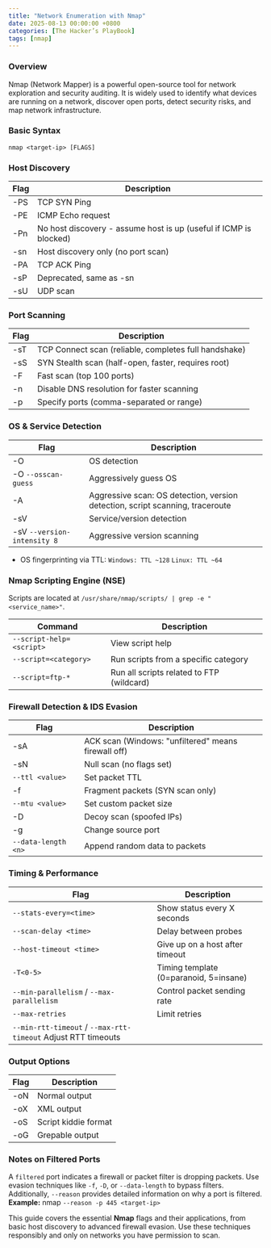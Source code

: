 ```yaml
---
title: "Network Enumeration with Nmap"
date: 2025-08-13 00:00:00 +0800
categories: [The Hacker’s PlayBook]
tags: [nmap]
---
```


### Overview

Nmap (Network Mapper) is a powerful open-source tool for network exploration and security auditing. It is widely used to identify what devices are running on a network, discover open ports, detect security risks, and map network infrastructure.

### Basic Syntax
```shell
nmap <target-ip> [FLAGS]
```

### Host Discovery

| Flag | Description  |
| ---- | -----------  |
| -PS	|TCP SYN Ping |
|-PE	|ICMP Echo request|
|-Pn	|No host discovery - assume host is up (useful if ICMP is blocked)|
|-sn	|Host discovery only (no port scan)|
|-PA	|TCP ACK Ping|
|-sP	|Deprecated, same as -sn|
|-sU	|UDP scan|

### Port Scanning

| Flag | Description  |
| ---- | -----------  |
|-sT	|TCP Connect scan (reliable, completes full handshake)|
|-sS	|SYN Stealth scan (half-open, faster, requires root)|
|-F		|Fast scan (top 100 ports)|
|-n		|Disable DNS resolution for faster scanning|
|-p		|Specify ports (comma-separated or range)|

### OS & Service Detection

| Flag              | Description  |
| ----              | -----------  |
|-O	                |OS detection|
|-O `--osscan-guess`	|Aggressively guess OS|
|-A	                |Aggressive scan: OS detection, version detection, script scanning, traceroute|
|-sV	            |Service/version detection|
|-sV `--version-intensity 8`	|Aggressive version scanning|

- OS fingerprinting via TTL:
`Windows: TTL ~128`
`Linux: TTL ~64`

### Nmap Scripting Engine (NSE)
Scripts are located at `/usr/share/nmap/scripts/ | grep -e "<service_name>"`.

| Command           | Description  |
| ----              | -----------  |
|`--script-help=<script>`	|View script help|
|`--script=<category>`	|Run scripts from a specific category|
|`--script=ftp-*`	        |Run all scripts related to FTP (wildcard)|

### Firewall Detection & IDS Evasion

| Flag              | Description  |
| ----              | -----------  |
|-sA	|ACK scan (Windows: "unfiltered" means firewall off)|
|-sN	|Null scan (no flags set)|
|`--ttl <value>`	|Set packet TTL|
|-f	|Fragment packets (SYN scan only)|
|`--mtu <value>`	|Set custom packet size|
|-D	|Decoy scan (spoofed IPs)|
|-g <port>	|Change source port|
|`--data-length <n>`	|Append random data to packets|

### Timing & Performance

| Flag              | Description  |
| ----              | -----------  |
|`--stats-every=<time>`	|Show status every X seconds|
|`--scan-delay <time>`	|Delay between probes|
|`--host-timeout <time>`	|Give up on a host after timeout|
|`-T<0-5>`	|Timing template (0=paranoid, 5=insane)|
|`--min-parallelism` / `--max-parallelism`	|Control packet sending rate|
|`--max-retries`	|Limit retries|
|`--min-rtt-timeout` / `--max-rtt-timeout`	Adjust RTT timeouts|

### Output Options

| Flag              | Description  |
| ----              | -----------  |
|-oN <file>	|Normal output|
|-oX <file>	|XML output|
|-oS <file>	|Script kiddie format|
|-oG <file>	|Grepable output|

### Notes on Filtered Ports

A `filtered` port indicates a firewall or packet filter is dropping packets. Use evasion techniques like `-f`, `-D`, or `--data-length` to bypass filters. Additionally, `--reason` provides detailed information on why a port is filtered.
**Example:** nmap `--reason -p 445 <target-ip>`

This guide covers the essential **Nmap** flags and their applications, from basic host discovery to advanced firewall evasion. Use these techniques responsibly and only on networks you have permission to scan.